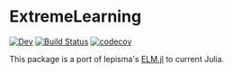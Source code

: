 # ExtremeLearning

[![Dev](https://img.shields.io/badge/docs-dev-blue.svg)](https://gbaraldi.github.io/ExtremeLearning.jl/dev)
[![Build Status](https://github.com/gbaraldi/ExtremeLearning.jl/workflows/CI/badge.svg)](https://github.com/gbaraldi/ExtremeLearning.jl/actions)
[![codecov](https://codecov.io/gh/gbaraldi/ExtremeLearning.jl/branch/master/graph/badge.svg?token=K1aNG05aUq)](https://codecov.io/gh/gbaraldi/ExtremeLearning.jl)

This package is a port of lepisma's [ELM.jl](https://github.com/lepisma/ELM.jl) to current Julia.
